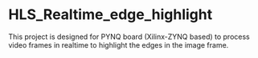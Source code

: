 # HLS_Realtime_edge_highlight
This project is designed for PYNQ board (Xilinx-ZYNQ based) to process video frames in realtime to highlight the edges in the image frame.
